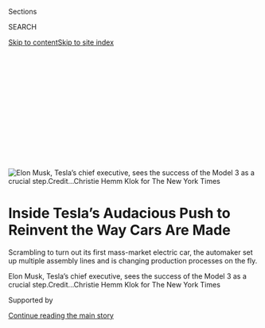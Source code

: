 <div id="app">

<div>

<div>

<div>

<div class="NYTAppHideMasthead css-ikk3s8 e1suatyy0">

<div class="section css-133zg39 e1suatyy2">

<div class="css-eph4ug er09x8g0">

<div class="css-6n7j50">

</div>

<span class="css-1dv1kvn">Sections</span>

<div class="css-10488qs">

<span class="css-1dv1kvn">SEARCH</span>

</div>

[Skip to content](#site-content)[Skip to site
index](#site-index)

</div>

<div class="css-10698na e1huz5gh0">

</div>

</div>

</div>

</div>

<div data-aria-hidden="false">

<div id="site-content" data-role="main">

<div>

<div class="css-1aor85t" style="opacity:0.000000001;z-index:-1;visibility:hidden">

<div class="css-1hqnpie">

<div class="css-epjblv">

<span class="css-17xtcya">[Business](/section/business)</span><span class="css-x15j1o">|</span><span class="css-fwqvlz">Inside
Tesla’s Audacious Push to Reinvent the Way Cars Are
Made</span>

</div>

<div class="css-k008qs">

<div class="css-1iwv8en">

<span class="css-18z7m18"></span>

<div>

</div>

</div>

<span class="css-1n6z4y">https://nyti.ms/2lNkq0l</span>

<div class="css-1705lsu">

<div class="css-4xjgmj">

<div class="css-4skfbu" data-role="toolbar" data-aria-label="Social Media Share buttons, Save button, and Comments Panel with current comment count" data-testid="share-tools">

  - 
  - 
  - 
  - 
    
    <div class="css-6n7j50">
    
    </div>

  - 

</div>

</div>

</div>

</div>

</div>

</div>

<div class="css-11qgg8s">

</div>

<div id="fullBleedHeaderContent">

<div class="css-9fsmc8">

![<span class="css-16f3y1r e13ogyst0" data-aria-hidden="true">Elon Musk,
Tesla’s chief executive, sees the success of the Model 3 as a crucial
step.</span><span class="css-cnj6d5 e1z0qqy90" itemprop="copyrightHolder"><span class="css-1ly73wi e1tej78p0">Credit...</span><span><span>Christie
Hemm Klok for The New York
Times</span></span></span>](https://static01.graylady3jvrrxbe.onion/images/2018/07/01/business/01TESLA-1/merlin_139592340_2eb91484-b6bb-4303-ae28-838a4e8feda4-articleLarge.jpg?quality=75&auto=webp&disable=upscale)

</div>

<div class="css-1pumfk">

<div class="css-1vkm6nb ehdk2mb0">

# Inside Tesla’s Audacious Push to Reinvent the Way Cars Are Made

</div>

Scrambling to turn out its first mass-market electric car, the automaker
set up multiple assembly lines and is changing production processes on
the fly.

</div>

<div class="css-nwzfg5 e1gnum310">

<span class="css-1f9pvn2 business">Elon Musk, Tesla’s chief executive,
sees the success of the Model 3 as a crucial
step.</span><span class="css-cnj6d5 e1z0qqy90" itemprop="copyrightHolder"><span class="css-1ly73wi e1tej78p0">Credit...</span><span><span>Christie
Hemm Klok for The New York Times</span></span></span>

</div>

<div id="sponsor-wrapper" class="css-1hyfx7x">

<div id="sponsor-slug" class="css-19vbshk">

Supported by

</div>

[Continue reading the main
story](#after-sponsor)

<div id="sponsor" class="ad sponsor-wrapper" style="text-align:center;height:100%;display:block">

</div>

<div id="after-sponsor">

</div>

</div>

<div class="css-1wx1auc e1gnum311">

<div class="css-18e8msd">

<div class="css-vp77d3 epjyd6m0">

<div class="css-1baulvz">

By [<span class="css-1baulvz last-byline" itemprop="name">Neal E.
Boudette</span>](https://www.nytimes3xbfgragh.onion/by/neal-e-boudette)

</div>

</div>

  - June 30,
    2018

  - 
    
    <div class="css-4xjgmj">
    
    <div class="css-d8bdto" data-role="toolbar" data-aria-label="Social Media Share buttons, Save button, and Comments Panel with current comment count" data-testid="share-tools">
    
      - 
      - 
      - 
      - 
        
        <div class="css-6n7j50">
        
        </div>
    
      - 
    
    </div>
    
    </div>

</div>

</div>

</div>

<div class="section meteredContent css-1r7ky0e" name="articleBody" itemprop="articleBody">

<div class="css-1fanzo5 StoryBodyCompanionColumn">

<div class="css-53u6y8">

FREMONT, Calif. — Just outside the north wing of Tesla’s sprawling
electric-car plant here, an unusual structure has taken shape in the
last few weeks: a tent, about 50 feet high and several hundred feet
long, its taut gray canvas membrane supported by aluminum columns.

Its purpose is as notable as its hasty construction. The semi-permanent
structure houses a third assembly line — part of a desperate effort to
speed up production of the Model 3, the car that Elon Musk, Tesla’s
chief executive, has said is critical to the company’s financial health
and immediate future.

Just two years ago, Mr. Musk envisioned 2018 as a breakthrough moment.
Having established the brand’s cachet with high-end offerings — the
Model S luxury sedan and the Model X sport-utility vehicle — Tesla would
begin churning out more affordable Model 3 sedans. With a high-speed,
high-tech assembly process, the company’s sales would soar more than
fivefold, to half a million vehicles.

</div>

</div>

<div class="css-1fanzo5 StoryBodyCompanionColumn">

<div class="css-53u6y8">

It hasn’t turned out that way. Tesla had trouble mass-producing both
battery packs and cars. By the end of nearly three months of production
after Tesla started assembling the Model 3 last summer, just 260 had
rolled off the line, and Mr. Musk said the company faced a prolonged
period of “manufacturing hell.” He had hoped to produce 20,000 Model 3s
a month by December, but a mere 2,425 were completed in the final three
months of 2017.

</div>

</div>

<div class="css-79elbk" data-testid="photoviewer-wrapper">

<div class="css-z3e15g" data-testid="photoviewer-wrapper-hidden">

</div>

<div class="css-1a48zt4 ehw59r15" data-testid="photoviewer-children">

![<span class="css-16f3y1r e13ogyst0" data-aria-hidden="true">To speed
production at its Fremont, Calif., assembly plant, Tesla created a third
assembly line for the Model 3 under a huge
tent.</span><span class="css-cnj6d5 e1z0qqy90" itemprop="copyrightHolder"><span class="css-1ly73wi e1tej78p0">Credit...</span><span>Justin
Kaneps for The New York
Times</span></span>](https://static01.graylady3jvrrxbe.onion/images/2018/07/01/business/01TESLA-2/merlin_140495487_9bb2f27d-e0ea-495c-9d90-bfad051a945f-articleLarge.jpg?quality=75&auto=webp&disable=upscale)

</div>

</div>

<div class="css-1fanzo5 StoryBodyCompanionColumn">

<div class="css-53u6y8">

Since then, Tesla has raced to iron out kinks in the assembly process,
mainly by scrapping some complicated robotic machines that proved ill
suited to certain tasks, and hiring hundreds of workers to replace them.
On the factory floor, it’s a frantic race to reach Mr. Musk’s goals, one
that has taken a toll on some employees. But if the gamble pays off, it
will be a big step toward Tesla’s audacious ambitions: not just to be a
mass-market automaker, but also to reinvent the way autos are made.

“We believe in rapid evolution,” Mr. Musk said in an interview. “It’s
like, find a way or make a way. If conventional thinking makes your
mission impossible, then unconventional thinking is necessary.”

And indeed, Mr. Musk is trying to do things that have never been done.
General Motors, Nissan, BMW, Ford and others have produced electric
cars, but have been unable to shrink costs enough to make them both
affordable and profitable. Mr. Musk, in contrast, has promised investors
and customers that Tesla will be able to produce the Model 3 in high
volumes, sell versions for as little as $35,000 and ring up hefty
profits.

Once the Model 3 is rolling, Mr. Musk sees Tesla moving on to produce
electric vehicles of all shapes and sizes — pickups, semitrailer trucks,
and a fast and roomy car for families called the Model Y. The company’s
mission, Mr. Musk has said on numerous occasions, is to lead the
transition to emissions-free transportation and to change the world.

</div>

</div>

<div class="css-1fanzo5 StoryBodyCompanionColumn">

<div class="css-53u6y8">

A recent daylong tour of the Fremont plant revealed how Tesla is trying
to break with standard auto-industry practices all along the Model 3
assembly lines. It is searching for ways to shorten the time that robots
take to weld parts. It is even making seats, a component most car
companies leave to specialized suppliers. And it is doing this while
trying to root out bottlenecks and glitches in the manufacturing
process.

In the final assembly area, for example, Tesla originally used robotic
arms to install the Model 3 seats. But the machinery was slow and
inconsistent in tightening the bolts that secure the seats and
connecting the wiring that supplies power to them. About a month ago,
company officials said, that work station was modified so that robots
move the seats into place and workers handle bolts and the fitting of
delicate electronic
connectors.

</div>

</div>

<div class="css-79elbk" data-testid="photoviewer-wrapper">

<div class="css-z3e15g" data-testid="photoviewer-wrapper-hidden">

</div>

<div class="css-1a48zt4 ehw59r15" data-testid="photoviewer-children">

<div class="css-1xdhyk6 erfvjey0">

<span class="css-1ly73wi e1tej78p0">Image</span>

<div class="css-zjzyr8">

<div data-testid="lazyimage-container" style="height:257.77777777777777px">

</div>

</div>

</div>

<span class="css-16f3y1r e13ogyst0" data-aria-hidden="true">Robots can
do only so much: Tesla aims to hire about 400 employees a week to help
accelerate Model 3
production.</span><span class="css-cnj6d5 e1z0qqy90" itemprop="copyrightHolder"><span class="css-1ly73wi e1tej78p0">Credit...</span><span>Christie
Hemm Klok for The New York Times</span></span>

</div>

</div>

<div class="css-1fanzo5 StoryBodyCompanionColumn">

<div class="css-53u6y8">

Mr. Musk doesn’t have an office at the plant, but Tesla says he has been
sleeping there — on the floor in someone else’s office, or on a couch —
while working to streamline Model 3 production. At 3 a.m. on Thursday,
the time Tesla made him available for a telephone interview, he said he
was trying to fix a glitch in the part of the plant where the Model 3 is
painted. “The carrier that the car is on is coming out of the paint
booth slightly too fast for the sensor to recognize it, and it’s
tripping the sensor even though everything is fine,” he
explained.

[Tesla](https://www.nytimes3xbfgragh.onion/2020/07/02/business/tesla-sales-second-quarter.html)
engineers are trying to reprogram the sensor so it can operate at the
accelerated pace. For now, he said, “we have somebody standing there
just pressing the ‘O.K.’ button to restart it.”

The scramble to ramp up quickly has put a strain on the company. Several
senior executives, some involved in manufacturing, have left. While
investor optimism has remained high — Tesla’s market capitalization puts
it neck and neck with General Motors as the most valuable American car
company — its bonds are rated in junk territory, and the delay in
bringing in revenue from Model 3 sales has analysts worried Tesla will
continue to use up cash and face the prospect of having to raise
additional capital later this year.

“At some point, investors are going to say, ‘If you don’t have a viable
economic model, we’re not going to continue to give you cash,’” Toni
Sacconaghi, an analyst at Sanford C. Bernstein & Company, said in a
recent conference call with clients.

</div>

</div>

<div class="css-1fanzo5 StoryBodyCompanionColumn">

<div class="css-53u6y8">

## The Perils of Automation

Having made his fortune as a Silicon Valley entrepreneur — including a
nine-figure sum from his early involvement in the online-payment service
PayPal — Mr. Musk was convinced that technology and vision could
together conquer new frontiers, whether in space exploration (with his
SpaceX venture) or everyday transportation. Replacing gasoline tanks
with batteries was just a start. He was determined to reconceive their
production as well, based on 21st-century advances in
automation.

</div>

</div>

<div class="css-79elbk" data-testid="photoviewer-wrapper">

<div class="css-z3e15g" data-testid="photoviewer-wrapper-hidden">

</div>

<div class="css-1a48zt4 ehw59r15" data-testid="photoviewer-children">

<div class="css-1xdhyk6 erfvjey0">

<span class="css-1ly73wi e1tej78p0">Image</span>

<div class="css-zjzyr8">

<div data-testid="lazyimage-container" style="height:257.77777777777777px">

</div>

</div>

</div>

<span class="css-16f3y1r e13ogyst0" data-aria-hidden="true">Delays have
dogged the Model 3 assembly process. Nearly three months after
production started last summer, only 260 had been
built.</span><span class="css-cnj6d5 e1z0qqy90" itemprop="copyrightHolder"><span class="css-1ly73wi e1tej78p0">Credit...</span><span>Christie
Hemm Klok for The New York Times</span></span>

</div>

</div>

<div class="css-1fanzo5 StoryBodyCompanionColumn">

<div class="css-53u6y8">

Established car companies master the process with assembly-line workers,
and then find ways for machines to take over some of the work. Tesla did
the opposite. It designed a highly automated production line populated
by more than a thousand robots and other assembly machines.

Ron Harbour, a partner at the consulting firm Oliver Wyman, noted that
in his annual survey rating auto plants worldwide, the most efficient
ones use a lot of manual labor. “The most automated ones are at the
bottom of the list,” he said.

In some instances, Tesla’s gamble on automation has paid off. A separate
production line that makes the Model S and the Model X has a series of
14 stations, with 17 workers, in the area where battery packs and
electric motors are married to the vehicles’ underbodies. For the Model
3, that function involves just five work stations and no workers at all,
said Lars Moravy, the company’s director of chassis engineering.

For other tasks, the reliance on robots has proved a headache. For
months, Tesla engineers struggled to get a robot to guide a bolt through
a hole accurately to secure part of the rear brake. They found a
maddeningly simple solution: Instead of using a bolt with a flat tip on
its threaded end, engineers switched to a bolt with a tapered point,
known as a “lead-in,” that can be guided through the hole even if the
robot is a millimeter off dead center, Mr. Moravy said.

In a very tangible sense, Tesla views its production line as a
laboratory for untested techniques. In recent weeks, company executives
concluded they could produce Model 3 underbodies with fewer spot welds
than they had been using. The car is still held together by about 5,000
welds, but engineers concluded that some 300 were unnecessary and
reprogrammed robots to assemble the steel underbody without
them.

</div>

</div>

<div class="css-79elbk" data-testid="photoviewer-wrapper">

<div class="css-z3e15g" data-testid="photoviewer-wrapper-hidden">

</div>

<div class="css-1a48zt4 ehw59r15" data-testid="photoviewer-children">

<div class="css-1xdhyk6 erfvjey0">

<span class="css-1ly73wi e1tej78p0">Image</span>

<div class="css-zjzyr8">

<div data-testid="lazyimage-container" style="height:257.77777777777777px">

</div>

</div>

</div>

<span class="css-16f3y1r e13ogyst0" data-aria-hidden="true">Car
companies usually start with assembly-line workers, and then find ways
for machines to take over some of the work. Tesla did the opposite, with
highly automated production lines populated by more than a thousand
robots and other assembly
machines.</span><span class="css-cnj6d5 e1z0qqy90" itemprop="copyrightHolder"><span class="css-1ly73wi e1tej78p0">Credit...</span><span>Christie
Hemm Klok for The New York Times</span></span>

</div>

</div>

<div class="css-1fanzo5 StoryBodyCompanionColumn">

<div class="css-53u6y8">

“It’s unusual to be doing that at this point in time when the car is
already launched,” said Mr. Harbour, a veteran manufacturing expert who
has visited most of the world’s major auto plants. “Normally you’d make
changes like that in the prototype stage.”

In another bid to push the limits of technology, Tesla at times pulls
robots off the line and tests them operating at speeds greater than
specified by the supplier, said Charles Mwangi, Tesla’s director of body
engineering.

“We are actually breaking them to see what the maximum limit is,” Mr.
Mwangi said. The idea is to find ways of accelerating production without
spending capital on new machinery. In the future, rather than adding
more machines to increase output, “we can just dial up our equipment,”
he said.

The willingness to experiment with the production process even as cars
are rolling off the line is perhaps the most significant way Tesla is
defying the industry’s conventional wisdom. Automakers like Toyota,
Honda and G.M. engineer manufacturing lines that can churn out cars or
trucks at a rate of about one a minute, and essentially lock in the
basic assembly process once they start production. While they make
tweaks to improve quality or worker safety, they generally make major
changes or introduce new techniques only every few years, when an old
model is phased out and before production of a new one begins.

“The first step in auto quality is stability,” Mr. Harbour said. “Once
you get a stable process that works, you can go back and make
improvements.”

Tesla, by contrast, is tinkering with its production lines on the fly,
and the tent is a stark illustration of that
approach.

</div>

</div>

<div class="css-79elbk" data-testid="photoviewer-wrapper">

<div class="css-z3e15g" data-testid="photoviewer-wrapper-hidden">

</div>

<div class="css-1a48zt4 ehw59r15" data-testid="photoviewer-children">

<div class="css-1xdhyk6 erfvjey0">

<span class="css-1ly73wi e1tej78p0">Image</span>

<div class="css-zjzyr8">

<div data-testid="lazyimage-container" style="height:299.02222222222224px">

</div>

</div>

</div>

<span class="css-16f3y1r e13ogyst0" data-aria-hidden="true">The Model
3’s third assembly line, under a tent. “I’ve never heard anything like
this, ever,” said Ron Harbour, an expert on auto
plants.</span><span class="css-cnj6d5 e1z0qqy90" itemprop="copyrightHolder"><span class="css-1ly73wi e1tej78p0">Credit...</span><span>Justin
Kaneps for The New York Times</span></span>

</div>

</div>

<div class="css-1fanzo5 StoryBodyCompanionColumn">

<div class="css-53u6y8">

Beneath the peaked canvas, Tesla has hastily set up a third Model 3
production line. Like the other two, it handles final assembly, when
trim and other finishing touches are put on the car. (Tesla did not
include the tent on the tour of the plant.)

Adding a new assembly line, even temporarily, is a rare and risky move
in the auto industry. A line set up hastily, in an untested environment,
might not achieve the quality Tesla promises.

Two assembly lines inside the plant already exist to handle at least
some of those tasks but they have proved troublesome and perform the
work more slowly than Mr. Musk had hoped, in part because Tesla used
robots for tasks that are better left to human workers.

Tesla engineering executives acknowledge that the company overestimated
the rate at which it could produce cars, and designed a production
system that proved to be too complicated — a problem that Mr. Musk
lamented at the company’s June shareholder meeting.

“One of the biggest mistakes we made was trying to automate things that
are super easy for a person to do, but super hard for a robot to do,” he
said. “And when you see it, it looks super dumb. And you are like, wow\!
Why did we do
that?”

</div>

</div>

<div class="css-79elbk" data-testid="photoviewer-wrapper">

<div class="css-z3e15g" data-testid="photoviewer-wrapper-hidden">

</div>

<div class="css-1a48zt4 ehw59r15" data-testid="photoviewer-children">

<div class="css-1xdhyk6 erfvjey0">

<span class="css-1ly73wi e1tej78p0">Image</span>

<div class="css-zjzyr8">

<div data-testid="lazyimage-container" style="height:257.77777777777777px">

</div>

</div>

</div>

<span class="css-16f3y1r e13ogyst0" data-aria-hidden="true">Automakers
typically rely on outside suppliers to make the seats for their
vehicles. Tesla makes its own
seats.</span><span class="css-cnj6d5 e1z0qqy90" itemprop="copyrightHolder"><span class="css-1ly73wi e1tej78p0">Credit...</span><span>Christie
Hemm Klok for The New York Times</span></span>

</div>

</div>

<div class="css-1fanzo5 StoryBodyCompanionColumn">

<div class="css-53u6y8">

Most automakers operate a single line to make two, three or sometimes
four different vehicles, because using a second line would force them to
invest in duplicate tooling and cut into profit margins.

And a third assembly line, outside the walls of a plant? “I’ve never
heard anything like this, ever,” Mr. Harbour said.

Mr. Musk said the capital costs of the line in the tent were minimal
because the company used equipment it already owned. (On Twitter he had
called it “scrap we had in warehouses.”)

“It does everything that the other assembly lines do but with fewer
people, lower labor costs and much higher uptime,” he said. “Our unit
cost for vehicles is lower on that line than on the other lines, and
we’re seeing higher initial quality.”

Whether that remains the case as Tesla speeds up production will be
revealed in a few months if the company reports a profit, as Mr. Musk
has promised.

## ‘A Constant Pressure to Build’

For many years the Fremont plant was a joint venture of Toyota and
General Motors known as New United Motor Manufacturing Inc., or Nummi.
After G.M.’s bankruptcy, the factory closed in 2010 and the site was
acquired by Tesla.

Today, the four-million-square-foot plant alongside a busy freeway sees
a steady stream of deliveries and tractor-trailers departing with new
vehicles. Each afternoon, line workers in matching black pants with a
white Tesla logo on one leg stream out of the plant and descend upon
packed parking lots in the sprawling, bayside suburb.

</div>

</div>

<div class="css-1fanzo5 StoryBodyCompanionColumn">

<div class="css-53u6y8">

Workers feel the pressure to speed output. In interviews away from the
plant, several said they had been putting in 10- and 12-hour days,
sometimes six days a week. They report that turnover among line workers
is high, and that sometimes supervisors join the line during extended
shifts.

Jose Moran, a five-year Tesla veteran who for the last 10 months has
worked as a Model 3 quality-team lead, said the already taxing
production demands of previous models had intensified. “It’s a constant
‘How many cars have we built so far?’ — a constant pressure to build,
especially with the Model 3,” he said. “It gets desperate sometimes,
especially right
now.”

</div>

</div>

<div style="max-width:100%;margin:0 auto">

<div class="css-17dprlf" data-id="100000005983632" data-slug="01TESLA-DIP" style="max-width:2048px">

</div>

</div>

<div class="css-1fanzo5 StoryBodyCompanionColumn">

<div class="css-53u6y8">

One challenge that workers see is the rapid influx of new workers. The
company aims to hire about 400 employees a week to help accelerate Model
3 production. After Tesla’s most recent earnings announcement in early
May, Mr. Musk said he hoped eventually to have three shifts a day,
essentially running the assembly line around the clock.

“Everyone I talk to has only been here for two weeks, a month, and those
people don’t last long,” said Jonathan Galescu, a Model X body repair
technician who has worked at the plant for four years.

Mr. Harbour, the manufacturing expert, says automakers typically give
new workers several weeks of training before putting them into
production work. Bringing in large numbers of new workers can hurt
quality because they may not perform their work properly or fail to
notice when problems crop up.

New workers at the Fremont plant get three days of training before going
to work on a production line. This includes a day of computerized
virtual training on doing their jobs safely, and a day of instruction on
the area to which they will be assigned.

</div>

</div>

<div class="css-1fanzo5 StoryBodyCompanionColumn">

<div class="css-53u6y8">

Worker safety at the Fremont plant has come under scrutiny after a
nonprofit news organization, the Center for Investigative Reporting,
[cataloged a series of
injuries](https://www.revealnews.org/article/tesla-says-its-factory-is-safer-but-it-left-injuries-off-the-books/)
suffered by Tesla factory workers. California’s job safety watchdog is
[investigating](https://www.nytimes3xbfgragh.onion/2018/04/20/business/tesla-plant-safety.html)
a recent incident that left a worker hospitalized with a broken
jaw.

</div>

</div>

<div class="css-79elbk" data-testid="photoviewer-wrapper">

<div class="css-z3e15g" data-testid="photoviewer-wrapper-hidden">

</div>

<div class="css-1a48zt4 ehw59r15" data-testid="photoviewer-children">

<div class="css-1xdhyk6 erfvjey0">

<span class="css-1ly73wi e1tej78p0">Image</span>

<div class="css-zjzyr8">

<div data-testid="lazyimage-container" style="height:257.77777777777777px">

</div>

</div>

</div>

<span class="css-16f3y1r e13ogyst0" data-aria-hidden="true">A hydraulic
press at the Fremont plant. The scramble to ramp up production has put a
strain on the company. Several senior executives, some involved in
manufacturing, have
left.</span><span class="css-cnj6d5 e1z0qqy90" itemprop="copyrightHolder"><span class="css-1ly73wi e1tej78p0">Credit...</span><span>Christie
Hemm Klok for The New York Times</span></span>

</div>

</div>

<div class="css-1fanzo5 StoryBodyCompanionColumn">

<div class="css-53u6y8">

Michael Catura, a 33-year-old battery-pack line worker who has been with
Tesla for four years, said he had suffered hand, shoulder and elbow
injuries because the company had sometimes dispensed with rotating
workers to different jobs around the factory floor.

“We need to make sure people are thoroughly trained,” he said, and not
just getting “cookie-cutter training.”

Mr. Moran, Mr. Galescu and Mr. Catura are involved in efforts by the
United Automobile Workers — a group reviled by Mr. Musk — to organize
the plant.

Asked to comment on the intensity and the safety of Tesla’s workplace, a
company spokeswoman said, “We care deeply about the well-being of our
employees.” Tesla’s efforts reduced the injury rate by 25 percent last
year, she said, and “with each passing month, we improve it further.”

## ‘A Mind-Blowing Amount’

In early June, Mr. Musk said Tesla was making 3,500 Model 3 sedans a
week, and vowed to reach 5,000 a week by the end of June. In the
interview on Thursday, he voiced confidence that it was nearing that
elusive goal, the pace he has said is needed for the company to turn a
profit.

</div>

</div>

<div class="css-1fanzo5 StoryBodyCompanionColumn">

<div class="css-53u6y8">

Tesla has already spent heavily on the Model 3 assembly process, and
modifications mean machinery purchased for hundreds of millions of
dollars is likely to be discarded. Mr. Musk essentially acknowledged
this point after the earnings announcement when he said he did not
expect the gross margin on the Model 3 — the share of revenue retained
after the cost of goods sold — to reach the 25 percent target until
early next year, six to nine months later than previously
forecast.

</div>

</div>

<div class="css-79elbk" data-testid="photoviewer-wrapper">

<div class="css-z3e15g" data-testid="photoviewer-wrapper-hidden">

</div>

<div class="css-1a48zt4 ehw59r15" data-testid="photoviewer-children">

<div class="css-1xdhyk6 erfvjey0">

<span class="css-1ly73wi e1tej78p0">Image</span>

<div class="css-zjzyr8">

<div data-testid="lazyimage-container" style="height:257.77777777777777px">

</div>

</div>

</div>

<span class="css-16f3y1r e13ogyst0" data-aria-hidden="true">Mr. Musk
reaffirmed his confidence that Tesla was nearing the elusive goal of
producing 5,000 Model 3 sedans a week, a pace he has said is needed for
the company to turn a
profit.</span><span class="css-cnj6d5 e1z0qqy90" itemprop="copyrightHolder"><span class="css-1ly73wi e1tej78p0">Credit...</span><span>Christie
Hemm Klok for The New York Times</span></span>

</div>

</div>

<div class="css-1fanzo5 StoryBodyCompanionColumn">

<div class="css-53u6y8">

Max Warburton, an analyst at Sanford C. Bernstein, estimates that Tesla
spent about $2 billion to set up the Model 3 production line. “This is
vastly more than we’ve seen any other car company spend on new
capacity,” he said, adding, “$2 billion is a mind-blowing amount to
spend on a second assembly line at an existing plant.”

For now, Tesla generates most of its revenue from the Model S and the
Model X, which are priced at about $70,000 and up. Combined, their
global sales add up to about 100,000 vehicles a year — too few to offset
the billions Tesla has been spending to build its gigantic battery
factory in Nevada, develop new cars and a semi truck, and equip its car
plant.

That means the company’s future hinges on the assembly lines Tesla has
set up to produce the Model 3 — and whether the company can make them
hum.

</div>

</div>

</div>

<div>

</div>

<div>

</div>

<div>

</div>

<div>

<div id="bottom-wrapper" class="css-1ede5it">

<div id="bottom-slug" class="css-l9onyx">

Advertisement

</div>

[Continue reading the main
story](#after-bottom)

<div id="bottom" class="ad bottom-wrapper" style="text-align:center;height:100%;display:block;min-height:90px">

</div>

<div id="after-bottom">

</div>

</div>

</div>

</div>

</div>

## Site Index

<div>

</div>

## Site Information Navigation

  - [© <span>2020</span> <span>The New York Times
    Company</span>](https://help.nytimes3xbfgragh.onion/hc/en-us/articles/115014792127-Copyright-notice)

<!-- end list -->

  - [NYTCo](https://www.nytco.com/)
  - [Contact
    Us](https://help.nytimes3xbfgragh.onion/hc/en-us/articles/115015385887-Contact-Us)
  - [Work with us](https://www.nytco.com/careers/)
  - [Advertise](https://nytmediakit.com/)
  - [T Brand Studio](http://www.tbrandstudio.com/)
  - [Your Ad
    Choices](https://www.nytimes3xbfgragh.onion/privacy/cookie-policy#how-do-i-manage-trackers)
  - [Privacy](https://www.nytimes3xbfgragh.onion/privacy)
  - [Terms of
    Service](https://help.nytimes3xbfgragh.onion/hc/en-us/articles/115014893428-Terms-of-service)
  - [Terms of
    Sale](https://help.nytimes3xbfgragh.onion/hc/en-us/articles/115014893968-Terms-of-sale)
  - [Site
    Map](https://spiderbites.nytimes3xbfgragh.onion)
  - [Help](https://help.nytimes3xbfgragh.onion/hc/en-us)
  - [Subscriptions](https://www.nytimes3xbfgragh.onion/subscription?campaignId=37WXW)

</div>

</div>

</div>

</div>
